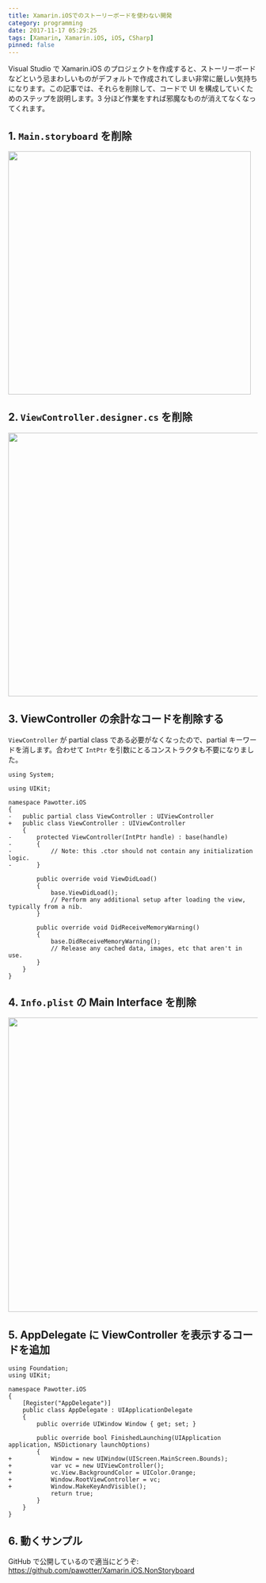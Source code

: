 ```yaml
---
title: Xamarin.iOSでのストーリーボードを使わない開発
category: programming
date: 2017-11-17 05:29:25
tags: [Xamarin, Xamarin.iOS, iOS, CSharp]
pinned: false
---
```


Visual Studio で Xamarin.iOS のプロジェクトを作成すると、ストーリーボードなどという忌まわしいものがデフォルトで作成されてしまい非常に厳しい気持ちになります。この記事では、それらを削除して、コードで UI を構成していくためのステップを説明します。3 分ほど作業をすれば邪魔なものが消えてなくなってくれます。

## 1. `Main.storyboard` を削除

<img width="490" src="https://qiita-image-store.s3.amazonaws.com/0/56771/45a901e8-92f0-bbc1-da55-bf0996d730ec.png">

## 2. `ViewController.designer.cs` を削除

<img width="531" src="https://qiita-image-store.s3.amazonaws.com/0/56771/79380b0f-99a8-fe0b-5738-59dd17d507b9.png">

## 3. ViewController の余計なコードを削除する

`ViewController` が partial class である必要がなくなったので、partial キーワードを消します。合わせて `IntPtr` を引数にとるコンストラクタも不要になりました。

```
using System;

using UIKit;

namespace Pawotter.iOS
{
-   public partial class ViewController : UIViewController
+   public class ViewController : UIViewController
    {
-       protected ViewController(IntPtr handle) : base(handle)
-       {
-           // Note: this .ctor should not contain any initialization logic.
-       }

        public override void ViewDidLoad()
        {
            base.ViewDidLoad();
            // Perform any additional setup after loading the view, typically from a nib.
        }

        public override void DidReceiveMemoryWarning()
        {
            base.DidReceiveMemoryWarning();
            // Release any cached data, images, etc that aren't in use.
        }
    }
}
```

## 4. `Info.plist` の Main Interface を削除

<img width="593" src="https://qiita-image-store.s3.amazonaws.com/0/56771/2feef945-ff66-1a7a-80bd-9422d1cc349d.png">

## 5. AppDelegate に ViewController を表示するコードを追加

```
using Foundation;
using UIKit;

namespace Pawotter.iOS
{
    [Register("AppDelegate")]
    public class AppDelegate : UIApplicationDelegate
    {
        public override UIWindow Window { get; set; }

        public override bool FinishedLaunching(UIApplication application, NSDictionary launchOptions)
        {
+           Window = new UIWindow(UIScreen.MainScreen.Bounds);
+           var vc = new UIViewController();
+           vc.View.BackgroundColor = UIColor.Orange;
+           Window.RootViewController = vc;
+           Window.MakeKeyAndVisible();
            return true;
        }
    }
}
```

## 6. 動くサンプル

GitHub で公開しているので適当にどうぞ: https://github.com/pawotter/Xamarin.iOS.NonStoryboard
